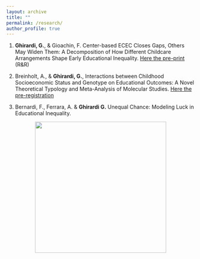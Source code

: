```yaml
---
layout: archive
title: ""
permalink: /research/
author_profile: true
---
```


1. **Ghirardi, G.**, & Gioachin, F. Center-based ECEC Closes Gaps, Others May Widen Them: A
Decomposition of How Different Childcare Arrangements Shape Early Educational Inequality.  [Here the pre-print](https://osf.io/preprints/socarxiv/9q6fk) (R&R)

2. Breinholt, A., & **Ghirardi, G.**, Interactions between Childhood Socioeconomic Status and Genotype on Educational Outcomes: A Novel Theoretical Typology and Meta-Analysis of Molecular Studies. [Here the pre-registration](https://osf.io/3sh2n?mode=&revisionId=&view_only=) 

3. Bernardi, F., Ferrara, A.  & **Ghirardi G.** Unequal Chance: Modeling Luck in Educational Inequality. 

<div align="center">
<img src="http://gaiaghirardi.github.io/images/re.jpeg" width="350" />
</div>


